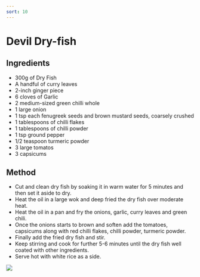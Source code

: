 ```yaml
---
sort: 10
---
```


# Devil Dry-fish

## Ingredients

* 300g of Dry Fish
* A handful of curry leaves
* 2-inch ginger piece 
* 6 cloves of Garlic
* 2 medium-sized green chilli whole
* 1 large onion
* 1 tsp each fenugreek seeds and brown mustard seeds, coarsely crushed
* 1 tablespoons of chilli flakes 
* 1 tablespoons of chilli powder
* 1 tsp ground pepper 
* 1/2 teaspoon turmeric powder
* 3 large tomatos
* 3 capsicums


## Method

* Cut and clean dry fish by soaking it in warm water for 5 minutes and then set it aside to dry.
* Heat the oil in a large wok and deep fried the dry fish over moderate heat.
* Heat the oil in a pan and fry the onions, garlic, curry leaves and green chili.
* Once the onions starts to brown and soften add the tomatoes, capsicums along with red chilli flakes,  chilli powder, turmeric powder.
* Finally add the fried dry fish and stir.
* Keep stirring and cook for further 5-6 minutes until the dry fish well coated with other ingredients.
* Serve hot with white rice as a side.

<img src="{{site.baseurl}}/images/dryfish.jpeg"/>
